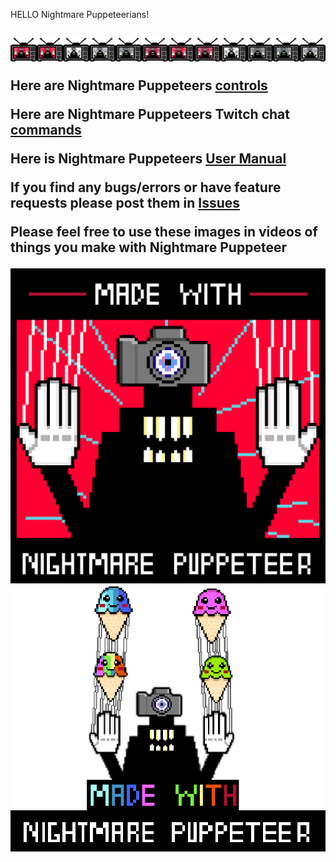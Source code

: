 HELLO Nightmare Puppeteerians!<h2>

![NP](https://github.com/mdotstrange/NightmarePuppeteerPublic/blob/master/TVMode.png)


Here are Nightmare Puppeteers [controls](https://github.com/mdotstrange/NightmarePuppeteerPublic/blob/master/SceneControls.md)

Here are Nightmare Puppeteers Twitch chat [commands](https://github.com/mdotstrange/NightmarePuppeteerPublic/blob/master/Controls.md)

Here is Nightmare Puppeteers [User Manual](https://github.com/mdotstrange/NightmarePuppeteerPublic/blob/master/NightmarePuppeteerUserManual.pdf)


If you find any bugs/errors or have feature requests please post them in [Issues](https://github.com/mdotstrange/NightmarePuppeteerPublic/issues)


Please feel free to use these images in videos of things you make with Nightmare Puppeteer

![Made with NP1](https://github.com/mdotstrange/NightmarePuppeteerPublic/blob/master/MadeWithNP_0.png)
![Made With NP2](https://github.com/mdotstrange/NightmarePuppeteerPublic/blob/master/MadeWithNP1.png)
